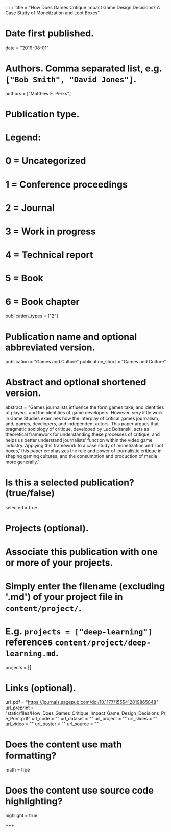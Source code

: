 +++
title = "How Does Games Critique Impact Game Design Decisions? A Case Study of Monetization and Loot Boxes"

# Date first published.
date = "2019-08-01"

# Authors. Comma separated list, e.g. `["Bob Smith", "David Jones"]`.
authors = ["Matthew E. Perks"]

# Publication type.
# Legend:
# 0 = Uncategorized
# 1 = Conference proceedings
# 2 = Journal
# 3 = Work in progress
# 4 = Technical report
# 5 = Book
# 6 = Book chapter
publication_types = ["2"]

# Publication name and optional abbreviated version.
publication = "Games and Culture"
publication_short = "Games and Culture"

# Abstract and optional shortened version.
abstract = "Games journalists influence the form games take, and identities of players, and the identities of game developers. However, very little work in Game Studies examines how the interplay of critical games journalism, and, games, developers, and independent actors. This paper argues that pragmatic sociology of critique, developed by Luc Boltanski, acts as theoretical framework for understanding these processes of critique, and helps us better understand journalists’ function within the video game industry. Applying this framework to a case study of monetization and ‘loot boxes,’ this paper emphasizes the role and power of journalistic critique in shaping gaming cultures, and the consumption and production of media more generally."



# Is this a selected publication? (true/false)
selected = true

# Projects (optional).
#   Associate this publication with one or more of your projects.
#   Simply enter the filename (excluding '.md') of your project file in `content/project/`.
#   E.g. `projects = ["deep-learning"]` references `content/project/deep-learning.md`.
projects = []

# Links (optional).
url_pdf = "https://journals.sagepub.com/doi/10.1177/1555412019865848"
url_preprint = "static/files/How_Does_Games_Critique_Impact_Game_Design_Decisions_Pre_Print.pdf"
url_code = ""
url_dataset = ""
url_project = ""
url_slides = ""
url_video = ""
url_poster = ""
url_source = ""



# Does the content use math formatting?
math = true

# Does the content use source code highlighting?
highlight = true



+++

